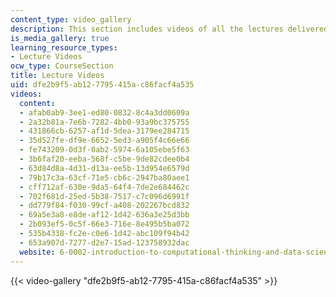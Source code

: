 ```yaml
---
content_type: video_gallery
description: This section includes videos of all the lectures delivered in the class.
is_media_gallery: true
learning_resource_types:
- Lecture Videos
ocw_type: CourseSection
title: Lecture Videos
uid: dfe2b9f5-ab12-7795-415a-c86facf4a535
videos:
  content:
  - afab0ab9-3ee1-ed80-0832-8c4a3dd0609a
  - 2a32b81a-7e6b-7282-4bb0-93a9bc375755
  - 431866cb-6257-af1d-5dea-3179ee284715
  - 35d527fe-df9e-6652-5ed3-a905f4c66e66
  - fe743209-0d3f-0ab2-5974-6a105ebe5f63
  - 3b6faf20-eeba-568f-c5be-9de82cdee0b4
  - 63d84d8a-4d31-d13a-ee5b-13d954e6579d
  - 79b17c3a-63cf-71e5-cb6c-2947ba80aee1
  - cff712af-630e-9da5-64f4-7de2e684462c
  - 702f681d-25ed-5b38-7517-c7c096d6991f
  - dd779f84-f030-99cf-a408-202267bcd832
  - 69a5e3a8-e8de-af12-1d42-636a3e25d3bb
  - 2b093ef5-0c5f-66e3-716e-8e495b5ba072
  - 535b4338-fc2e-c0e6-1d42-abc109f94b42
  - 653a907d-7277-d2e7-15ad-123758932dac
  website: 6-0002-introduction-to-computational-thinking-and-data-science-fall-2016
---
```



{{< video-gallery "dfe2b9f5-ab12-7795-415a-c86facf4a535" >}}

